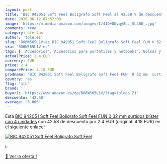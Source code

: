 ```yaml
---
layout: post
title: 'BIC 942051 Soft Feel Bolígrafo Soft Feel al 42.58 % de descuento'
date: 2020-06-12 07:52:00
image: 'https://m.media-amazon.com/images/I/41D+DKvqy8L._SL400_.jpg'
comments: true
category: ofertas
author: 'tole.es'
slug: 'B06W565L1V-es BIC 942051 Soft Feel Bolígrafo Soft Feel FUN 0 32 mm...'
sku: 'B06W565L1V-es'
tags: [ 'Accesorios','Accesorios para portátiles y netbooks','Bolsas y fundas para portátiles y netbooks','Informática','Juegos y Accesorios para PC','Mochilas para portátiles y netbooks','Videojuegos','bolígrafo', ]
actualPrice: 2.4 EUR
currency: EUR
price: 2.4
comparePrice: 4.18 EUR
prodname: 'BIC 942051 Soft Feel Bolígrafo Soft Feel FUN  0 32 mm  surtidos blíster con 4 unidades'
country: 'es'
flag: '🇪🇸'
brand: ''
buyurl: 'https://www.amazon.es/dp/B06W565L1V/?tag=tolees-21'
descuento: '42.58'
average: '3.066'
---
```


Está [BIC 942051 Soft Feel Bolígrafo Soft Feel FUN  0 32 mm  surtidos blíster con 4 unidades](https://www.amazon.es/dp/B06W565L1V/?tag=tolees-21) con 42.58 de descuento por 2.4 EUR (original: 4.18 EUR) en el siguiente enlace!

[![BIC 942051 Soft Feel Bolígrafo Soft Feel](https://m.media-amazon.com/images/I/41D+DKvqy8L._SL400_.jpg)](https://www.amazon.es/dp/B06W565L1V/?tag=tolees-21)

ℹ️:


[🛒 Ver la oferta!!](https://www.amazon.es/dp/B06W565L1V/?tag=tolees-21)
